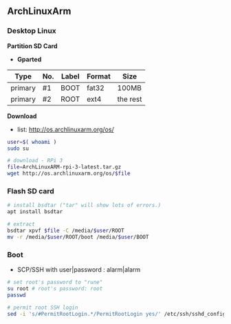 ArchLinuxArm
---

### Desktop Linux

**Partition SD Card**
- **Gparted**

| Type    | No. | Label | Format | Size     |
|---------|-----|-------|--------|----------|
| primary | #1  | BOOT  | fat32  | 100MB    |
| primary | #2  | ROOT  | ext4   | the rest |

**Download**
- list: http://os.archlinuxarm.org/os/
```sh
user=$( whoami )
sudo su

# download - RPi 3
file=ArchLinuxARM-rpi-3-latest.tar.gz
wget http://os.archlinuxarm.org/os/$file
```

### Flash SD card
```sh
# install bsdtar ("tar" will show lots of errors.)
apt install bsdtar

# extract
bsdtar xpvf $file -C /media/$user/ROOT
mv -r /media/$user/ROOT/boot /media/$user/BOOT
```

### Boot
- SCP/SSH with user|password : alarm|alarm
```sh
# set root's password to "rune"
su root # root's password: root
passwd

# permit root SSH login
sed -i 's/#PermitRootLogin.*/PermitRootLogin yes/' /etc/ssh/sshd_config
```
